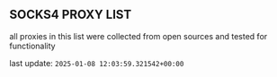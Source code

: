 ## SOCKS4 PROXY LIST

all proxies in this list were collected from open sources and tested for functionality

last update: `2025-01-08 12:03:59.321542+00:00`